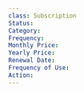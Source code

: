```yaml
---
class: Subscription
Status: 
Category: 
Frequency: 
Monthly Price: 
Yearly Price: 
Renewal Date: 
Frequency of Use: 
Action: 
---
```

